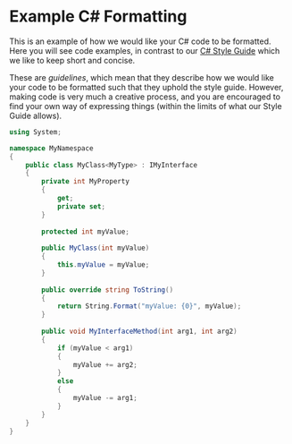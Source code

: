 # Example C# Formatting

This is an example of how we would like your C# code to be formatted.  Here you
will see code examples, in contrast to our [C# Style Guide](CSharpStyle.md)
which we like to keep short and concise.

These are _guidelines_, which mean that they describe how we would like your
code to be formatted such that they uphold the style guide. However, making
code is very much a creative process, and you are encouraged to find your own
way of expressing things (within the limits of what our Style Guide allows).

```csharp
using System;

namespace MyNamespace
{
    public class MyClass<MyType> : IMyInterface
    {
        private int MyProperty
        {
            get;
            private set;
        }
        
        protected int myValue;
        
        public MyClass(int myValue)
        {
            this.myValue = myValue;
        }
        
        public override string ToString()
        {
            return String.Format("myValue: {0}", myValue);
        }
        
        public void MyInterfaceMethod(int arg1, int arg2)
        {
            if (myValue < arg1)
            {
                myValue += arg2;
            }
            else
            {
                myValue -= arg1;
            }
        }
    }
}
```
